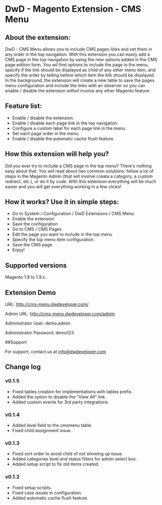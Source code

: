 # DwD - Magento Extension - CMS Menu

## About the extension:

DwD - CMS Menu allows you to include CMS pages links and set them in any order in the top navigation. With this extension you can easily add a CMS page in the top navigation by using the new options added in the CMS page edition form. You wil find options to include the page in the menu, specify if the link should be displayed as child of any other menu item, and specify the order by telling before which item the link should be displayed. In the background, the extension will create a new table to save the pages menu configuration and include the links with an observer so you can enable / disable the extension withot involve any other Magento feature.

## Feature list:
- Enable / disable the extension.
- Enable / disable each page link in the top navigation.
- Configure a custom label for each page link in the menu.
- Set each page order in the menu.
- Enable / disable the automatic cache flush feature.

## How this extension will help you?

Did you ever try to include a CMS page in the top menu? There's nothing easy about that. You will read about two common solutions: follow a lot of steps in the Magento Admin (that will involve creata a category, a custom redirect, etc.), or do it by code. With this extension everything will be much easier and you will get everything working in a few clicks!

## How it works? Use it in simple steps:

- Go to System / Configuration / DwD Extensions / CMS Menu
- Enable the extension
- Save the configuration
- Go to CMS / CMS Pages
- Edit the page you want to include in the top menu
- Specify the top menu item configuration.
- Save the CMS page
- Enjoy!

## Supported versions

Magento 1.8 to 1.9.x.

## Extension Demo

URL: <a href="http://cms-menu.dwdeveloper.com/" target="_blank">http://cms-menu.dwdeveloper.com/</a>

Admin URL: <a href="http://cms-menu.dwdeveloper.com/admin" target="_blank">http://cms-menu.dwdeveloper.com/admin</a>

Administrator User: demo.admin

Administrator Password: demo123

##Support

For support, contact us at <a href="mailto:info@dwdeveloper.com">info@dwdeveloper.com</a>

## Change log

### v0.1.5
- Fixed tables creation for implementations with tables prefix.
- Added the option to disable the "View All" link.
- Added custom events for 3rd party integrations.

### v0.1.4
- Added level field to the cmsmenu table.
- Fixed child assignment issue.

### v0.1.3
- Fixed sort order to avoid child of not showing up issue.
- Added categories level and status filters for admin select box.
- Added setup script to fix old items created.

### v0.1.2
- Fixed setup scripts.
- Fixed case issues in configuration.
- Added automatic cache flush feature.
